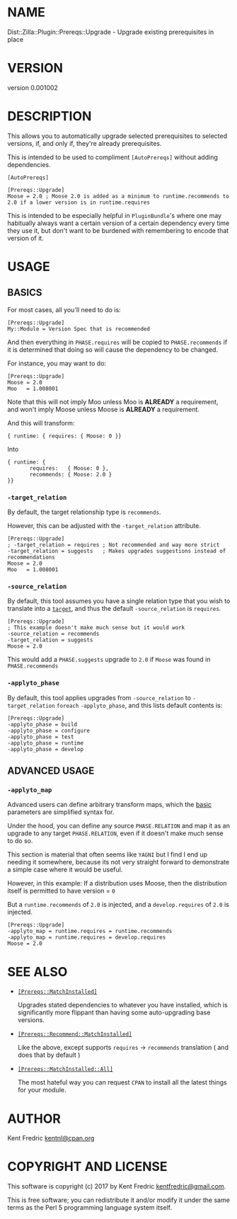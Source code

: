 # NAME

Dist::Zilla::Plugin::Prereqs::Upgrade - Upgrade existing prerequisites in place

# VERSION

version 0.001002

# DESCRIPTION

This allows you to automatically upgrade selected prerequisites
to selected versions, if, and only if, they're already prerequisites.

This is intended to be used to compliment `[AutoPrereqs]` without adding dependencies.

    [AutoPrereqs]

    [Prereqs::Upgrade]
    Moose = 2.0 ; Moose 2.0 is added as a minimum to runtime.recommends to 2.0 if a lower version is in runtime.requires

This is intended to be especially helpful in `PluginBundle`'s where one may habitually
always want a certain version of a certain dependency every time they use it, but don't want to be burdened
with remembering to encode that version of it.

# USAGE

## BASICS

For most cases, all you'll need to do is:

    [Prereqs::Upgrade]
    My::Module = Version Spec that is recommended

And then everything in `PHASE.requires` will be copied to `PHASE.recommends`
if it is determined that doing so will cause the dependency to be changed.

For instance, you may want to do:

    [Prereqs::Upgrade]
    Moose = 2.0
    Moo   = 1.008001

Note that this will not imply Moo unless Moo is **ALREADY** a requirement, and won't imply Moose unless Moose is **ALREADY**
a requirement.

And this will transform:

    { runtime: { requires: { Moose: 0 }}

Into

    { runtime: {
           requires:   { Moose: 0 },
           recommends: { Moose: 2.0 }
    }}

### `-target_relation`

By default, the target relationship type is `recommends`.

However, this can be adjusted with the `-target_relation` attribute.

    [Prereqs::Upgrade]
    ; -target_relation = requires ; Not recommended and way more strict
    -target_relation = suggests   ; Makes upgrades suggestions instead of recommendations
    Moose = 2.0
    Moo   = 1.008001

### `-source_relation`

By default, this tool assumes you have a single relation type
that you wish to translate into a  [`target`](#target_relation),
and thus the default `-source_relation` is `requires`.

    [Prereqs::Upgrade]
    ; This example doesn't make much sense but it would work
    -source_relation = recommends
    -target_relation = suggests
    Moose = 2.0

This would add a `PHASE.suggests` upgrade to `2.0` if `Moose` was found in `PHASE.recommends`

### `-applyto_phase`

By default, this tool applies upgrades from `-source_relation` to `-target_relation`
`foreach` `-applyto_phase`, and this lists default contents is:

    [Prereqs::Upgrade]
    -applyto_phase = build
    -applyto_phase = configure
    -applyto_phase = test
    -applyto_phase = runtime
    -applyto_phase = develop

## ADVANCED USAGE

### `-applyto_map`

Advanced users can define arbitrary transform maps, which the [basic](#basic-usage) parameters
are simplified syntax for.

Under the hood, you can define any source `PHASE.RELATION` and map it as an upgrade to any target `PHASE.RELATION`, even if it doesn't make much sense to do so.

This section is material that often seems like `YAGNI` but I find I end up needing it somewhere,
because its not very straight forward to demonstrate a simple case where it would be useful.

However, in this example: If a distribution uses Moose, then the distribution itself is permitted to have version = `0`

But a `runtime.recommends` of `2.0` is injected, and a `develop.requires` of `2.0` is injected.

    [Prereqs::Upgrade]
    -applyto_map = runtime.requires = runtime.recommends
    -applyto_map = runtime.requires = develop.requires
    Moose = 2.0

# SEE ALSO

- [`[Prereqs::MatchInstalled]`](https://metacpan.org/pod/Dist::Zilla::Plugin::Prereqs::MatchInstalled)

    Upgrades stated dependencies to whatever you have installed, which is
    significantly more flippant than having some auto-upgrading base versions.

- [`[Prereqs::Recommend::MatchInstalled]`](https://metacpan.org/pod/Dist::Zilla::Plugin::Prereqs::Recommend::MatchInstalled)

    Like the above, except supports `requires` → `recommends` translation ( and does that by default )

- [`[Prereqs::MatchInstalled::All]`](https://metacpan.org/pod/Dist::Zilla::Plugin::Prereqs::MatchInstalled::All)

    The most hateful way you can request `CPAN` to install all the latest things for your module.

# AUTHOR

Kent Fredric <kentnl@cpan.org>

# COPYRIGHT AND LICENSE

This software is copyright (c) 2017 by Kent Fredric <kentfredric@gmail.com>.

This is free software; you can redistribute it and/or modify it under
the same terms as the Perl 5 programming language system itself.
